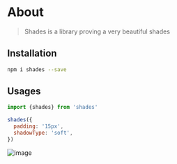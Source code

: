 # About
> Shades is a library proving a very beautiful shades

## Installation

```sh
npm i shades --save
```

## Usages

```js
import {shades} from 'shades'

shades({
  padding: '15px',
  shadowType: 'soft',
})
```

![image](https://user-images.githubusercontent.com/40190772/106209828-67596080-61ce-11eb-99c2-512f99b99b89.png)
